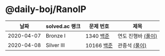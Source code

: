 # @daily-boj/RanolP

| 날짜       | solved.ac 랭크 | 문제 번호                         | 제목                                                                                   |
| ---------- | -------------- | --------------------------------- | -------------------------------------------------------------------------------------- |
| 2020-04-07 | Bronze I       | 1340 [백준](http://noj.am/1340)   | 연도 진행바 [(풀이)](https://github.com/daily-boj/RanolP/blob/master/1340/solution.py) |
| 2020-04-08 | Silver III     | 10166 [백준](http://noj.am/10166) | 관중석 [(풀이)](https://github.com/daily-boj/RanolP/blob/master/10166/solution.py)     |

